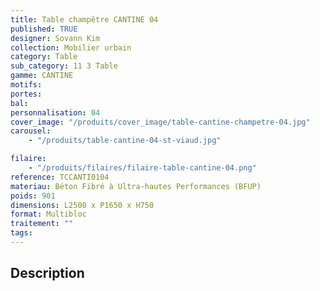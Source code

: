 ```yaml
---
title: Table champêtre CANTINE 04
published: TRUE
designer: Sovann Kim
collection: Mobilier urbain
category: Table
sub_category: 11 3 Table
gamme: CANTINE
motifs:
portes:
bal:
personnalisation: 04
cover_image: "/produits/cover_image/table-cantine-champetre-04.jpg"
carousel:
    - "/produits/table-cantine-04-st-viaud.jpg"

filaire:
    - "/produits/filaires/filaire-table-cantine-04.png"
reference: TCCANTI0104
materiau: Béton Fibré à Ultra-hautes Performances (BFUP)
poids: 901
dimensions: L2500 x P1650 x H750
format: Multibloc
traitement: ""
tags:
---
```


## Description
